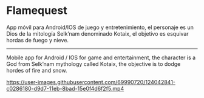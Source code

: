 # Flamequest
App móvil para Android/IOS de juego y entretenimiento, el personaje es un Dios de la mitología Selk’nam denominado Kotaix, el objetivo es esquivar hordas de fuego y nieve.



*******************************************************
Mobile app for Android / IOS for game and entertainment, the character is a God from Selk’nam mythology called Kotaix, the objective is to dodge hordes of fire and snow. 



https://user-images.githubusercontent.com/69990720/124042841-c0286180-d9d7-11eb-8bad-15e0f4d6f2f5.mp4

